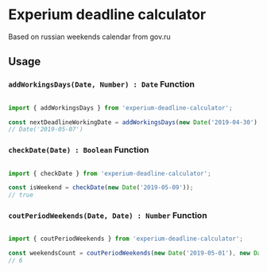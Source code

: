 # Experium deadline calculator

Based on russian weekends calendar from gov.ru

## Usage

### `addWorkingsDays(Date, Number) : Date` Function
```javascript

import { addWorkingsDays } from 'experium-deadline-calculator';

const nextDeadlineWorkingDate = addWorkingsDays(new Date('2019-04-30'), 2);
// Date('2019-05-07')
```

### `checkDate(Date) : Boolean` Function
```javascript

import { checkDate } from 'experium-deadline-calculator';

const isWeekend = checkDate(new Date('2019-05-09'));
// true
```

### `coutPeriodWeekends(Date, Date) : Number` Function
```javascript

import { coutPeriodWeekends } from 'experium-deadline-calculator';

const weekendsCount = coutPeriodWeekends(new Date('2019-05-01'), new Date('2019-05-09'));
// 6
```
